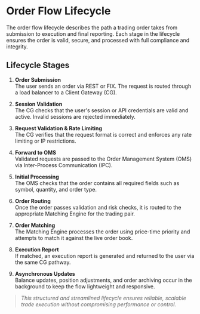 # Order Flow Lifecycle

The order flow lifecycle describes the path a trading order takes from submission to execution and final reporting. Each stage in the lifecycle ensures the order is valid, secure, and processed with full compliance and integrity.

## Lifecycle Stages

1. **Order Submission**  
   The user sends an order via REST or FIX. The request is routed through a load balancer to a Client Gateway (CG).

2. **Session Validation**  
   The CG checks that the user's session or API credentials are valid and active. Invalid sessions are rejected immediately.

3. **Request Validation & Rate Limiting**  
   The CG verifies that the request format is correct and enforces any rate limiting or IP restrictions.

4. **Forward to OMS**  
   Validated requests are passed to the Order Management System (OMS) via Inter-Process Communication (IPC).

5. **Initial Processing**  
   The OMS checks that the order contains all required fields such as symbol, quantity, and order type.

6. **Order Routing**  
   Once the order passes validation and risk checks, it is routed to the appropriate Matching Engine for the trading pair.

7. **Order Matching**  
   The Matching Engine processes the order using price-time priority and attempts to match it against the live order book.

8. **Execution Report**  
    If matched, an execution report is generated and returned to the user via the same CG pathway.

9. **Asynchronous Updates**  
    Balance updates, position adjustments, and order archiving occur in the background to keep the flow lightweight and responsive.

> _This structured and streamlined lifecycle ensures reliable, scalable trade execution without compromising performance or control._
